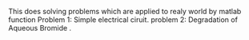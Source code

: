 This does solving problems which are applied to realy world by matlab function 
Problem 1: Simple electrical ciruit.
problem 2: Degradation of Aqueous Bromide .